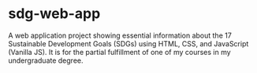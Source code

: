 # sdg-web-app
A web application project showing essential information about the 17 Sustainable Development Goals (SDGs) using HTML, CSS, and JavaScript (Vanilla JS). It is for the partial fulfillment of one of my courses in my undergraduate degree.
